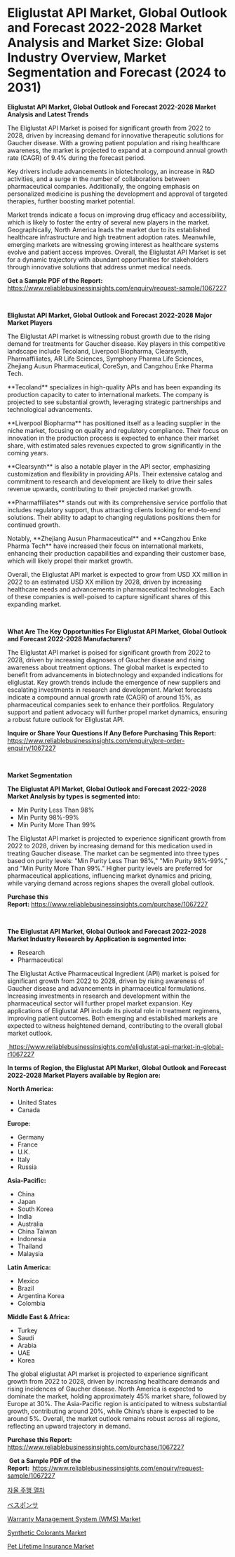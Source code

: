 <p><h1>Eliglustat API Market, Global Outlook and Forecast 2022-2028 Market Analysis and Market Size: Global Industry Overview, Market Segmentation and Forecast (2024 to 2031)</h1></p><p><strong>Eliglustat API Market, Global Outlook and Forecast 2022-2028 Market Analysis and Latest Trends</strong></p>
<p><p>The Eliglustat API Market is poised for significant growth from 2022 to 2028, driven by increasing demand for innovative therapeutic solutions for Gaucher disease. With a growing patient population and rising healthcare awareness, the market is projected to expand at a compound annual growth rate (CAGR) of 9.4% during the forecast period. </p><p>Key drivers include advancements in biotechnology, an increase in R&D activities, and a surge in the number of collaborations between pharmaceutical companies. Additionally, the ongoing emphasis on personalized medicine is pushing the development and approval of targeted therapies, further boosting market potential. </p><p>Market trends indicate a focus on improving drug efficacy and accessibility, which is likely to foster the entry of several new players in the market. Geographically, North America leads the market due to its established healthcare infrastructure and high treatment adoption rates. Meanwhile, emerging markets are witnessing growing interest as healthcare systems evolve and patient access improves. Overall, the Eliglustat API Market is set for a dynamic trajectory with abundant opportunities for stakeholders through innovative solutions that address unmet medical needs.</p></p>
<p><strong>Get a Sample PDF of the Report:&nbsp;</strong> <a href="https://www.reliablebusinessinsights.com/enquiry/request-sample/1067227">https://www.reliablebusinessinsights.com/enquiry/request-sample/1067227</a></p>
<p>&nbsp;</p>
<p><strong>Eliglustat API Market, Global Outlook and Forecast 2022-2028 Major Market Players</strong></p>
<p><p>The Eliglustat API market is witnessing robust growth due to the rising demand for treatments for Gaucher disease. Key players in this competitive landscape include Tecoland, Liverpool Biopharma, Clearsynth, Pharmaffiliates, AR Life Sciences, Symphony Pharma Life Sciences, Zhejiang Ausun Pharmaceutical, CoreSyn, and Cangzhou Enke Pharma Tech.</p><p>**Tecoland** specializes in high-quality APIs and has been expanding its production capacity to cater to international markets. The company is projected to see substantial growth, leveraging strategic partnerships and technological advancements.</p><p>**Liverpool Biopharma** has positioned itself as a leading supplier in the niche market, focusing on quality and regulatory compliance. Their focus on innovation in the production process is expected to enhance their market share, with estimated sales revenues expected to grow significantly in the coming years.</p><p>**Clearsynth** is also a notable player in the API sector, emphasizing customization and flexibility in providing APIs. Their extensive catalog and commitment to research and development are likely to drive their sales revenue upwards, contributing to their projected market growth.</p><p>**Pharmaffiliates** stands out with its comprehensive service portfolio that includes regulatory support, thus attracting clients looking for end-to-end solutions. Their ability to adapt to changing regulations positions them for continued growth.</p><p>Notably, **Zhejiang Ausun Pharmaceutical** and **Cangzhou Enke Pharma Tech** have increased their focus on international markets, enhancing their production capabilities and expanding their customer base, which will likely propel their market growth.</p><p>Overall, the Eliglustat API market is expected to grow from USD XX million in 2022 to an estimated USD XX million by 2028, driven by increasing healthcare needs and advancements in pharmaceutical technologies. Each of these companies is well-poised to capture significant shares of this expanding market.</p></p>
<p>&nbsp;</p>
<p><strong>What Are The Key Opportunities For Eliglustat API Market, Global Outlook and Forecast 2022-2028 Manufacturers?</strong></p>
<p><p>The Eliglustat API market is poised for significant growth from 2022 to 2028, driven by increasing diagnoses of Gaucher disease and rising awareness about treatment options. The global market is expected to benefit from advancements in biotechnology and expanded indications for eliglustat. Key growth trends include the emergence of new suppliers and escalating investments in research and development. Market forecasts indicate a compound annual growth rate (CAGR) of around 15%, as pharmaceutical companies seek to enhance their portfolios. Regulatory support and patient advocacy will further propel market dynamics, ensuring a robust future outlook for Eliglustat API.</p></p>
<p><strong>Inquire or Share Your Questions If Any Before Purchasing This Report:</strong> <a href="https://www.reliablebusinessinsights.com/enquiry/pre-order-enquiry/1067227">https://www.reliablebusinessinsights.com/enquiry/pre-order-enquiry/1067227</a></p>
<p>&nbsp;</p>
<p><strong>Market Segmentation</strong></p>
<p><strong>The Eliglustat API Market, Global Outlook and Forecast 2022-2028 Market Analysis by types is segmented into:</strong></p>
<p><ul><li>Min Purity Less Than 98%</li><li>Min Purity 98%-99%</li><li>Min Purity More Than 99%</li></ul></p>
<p><p>The Eliglustat API market is projected to experience significant growth from 2022 to 2028, driven by increasing demand for this medication used in treating Gaucher disease. The market can be segmented into three types based on purity levels: "Min Purity Less Than 98%," "Min Purity 98%-99%," and "Min Purity More Than 99%." Higher purity levels are preferred for pharmaceutical applications, influencing market dynamics and pricing, while varying demand across regions shapes the overall global outlook.</p></p>
<p><strong>Purchase this Report:&nbsp;</strong><a href="https://www.reliablebusinessinsights.com/purchase/1067227">https://www.reliablebusinessinsights.com/purchase/1067227</a></p>
<p>&nbsp;</p>
<p><strong>The Eliglustat API Market, Global Outlook and Forecast 2022-2028 Market Industry Research by Application is segmented into:</strong></p>
<p><ul><li>Research</li><li>Pharmaceutical</li></ul></p>
<p><p>The Eliglustat Active Pharmaceutical Ingredient (API) market is poised for significant growth from 2022 to 2028, driven by rising awareness of Gaucher disease and advancements in pharmaceutical formulations. Increasing investments in research and development within the pharmaceutical sector will further propel market expansion. Key applications of Eliglustat API include its pivotal role in treatment regimens, improving patient outcomes. Both emerging and established markets are expected to witness heightened demand, contributing to the overall global market outlook.</p></p>
<p><a href="https://www.reliablebusinessinsights.com/eliglustat-api-market-in-global-r1067227">&nbsp;https://www.reliablebusinessinsights.com/eliglustat-api-market-in-global-r1067227</a></p>
<p><strong>In terms of Region, the Eliglustat API Market, Global Outlook and Forecast 2022-2028 Market Players available by Region are:</strong></p>
<p>
    <p> <strong> North America: </strong>
        <ul>
            <li>United States</li>
            <li>Canada</li>
        </ul>
        </p> 
    <p> <strong> Europe: </strong>
        <ul>
            <li>Germany</li>
            <li>France</li>
            <li>U.K.</li>
            <li>Italy</li>
            <li>Russia</li>
        </ul>
        </p> 
    <p> <strong> Asia-Pacific: </strong>
        <ul>
            <li>China</li>
            <li>Japan</li>
            <li>South Korea</li>
            <li>India</li>
            <li>Australia</li>
            <li>China Taiwan</li>
            <li>Indonesia</li>
            <li>Thailand</li>
            <li>Malaysia</li>
        </ul>
        </p> 
    <p> <strong> Latin America: </strong>
        <ul>
            <li>Mexico</li>
            <li>Brazil</li>
            <li>Argentina Korea</li>
            <li>Colombia</li>
        </ul>
        </p> 
    <p> <strong> Middle East & Africa: </strong>
        <ul>
            <li>Turkey</li>
            <li>Saudi</li>
            <li>Arabia</li>
            <li>UAE</li>
            <li>Korea</li>
        </ul>
    </p>
    </p>
<p><p>The global eliglustat API market is projected to experience significant growth from 2022 to 2028, driven by increasing healthcare demands and rising incidences of Gaucher disease. North America is expected to dominate the market, holding approximately 45% market share, followed by Europe at 30%. The Asia-Pacific region is anticipated to witness substantial growth, contributing around 20%, while China’s share is expected to be around 5%. Overall, the market outlook remains robust across all regions, reflecting an upward trajectory in demand.</p></p>
<p><strong>Purchase this Report: </strong><a href="https://www.reliablebusinessinsights.com/purchase/1067227">https://www.reliablebusinessinsights.com/purchase/1067227</a></p>
<p>&nbsp;<strong>Get a Sample PDF of the Report:&nbsp;&nbsp;</strong><a href="https://www.reliablebusinessinsights.com/enquiry/request-sample/1067227">https://www.reliablebusinessinsights.com/enquiry/request-sample/1067227</a></p>
<p><strong></strong></p>
<p><p><a href="https://medium.com/@darianswift1922_33282/%EC%9E%90%EC%9C%A8-%EC%97%B4%EC%B0%A8-%EC%8B%9C%EC%9E%A5-%EC%B5%9C%EC%A2%85-%EC%82%AC%EC%9A%A9%EC%9E%90-%EC%A0%9C%ED%92%88-%EB%B0%8F-%EC%A7%80%EC%97%AD%EC%97%90-%EC%A4%91%EC%A0%90%EC%9D%84-%EB%91%94-%EA%B8%80%EB%A1%9C%EB%B2%8C-%EB%B0%8F-%EC%A7%80%EC%97%AD-%EB%B6%84%EC%84%9D-%EB%B6%84%EC%84%9D-%EB%B0%8F-%EC%98%88%EC%B8%A1-2024-2031-2f4569cc3a77">자율 주행 열차</a></p><p><a href="https://medium.com/@gusbarrows/%E3%83%99%E3%82%B9%E3%83%9D%E3%83%B3%E3%82%B5%E3%83%BC%E5%B8%82%E5%A0%B4%E3%81%AE%E8%A6%8F%E6%A8%A1-%E3%82%B7%E3%82%A7%E3%82%A2%E3%81%A8%E3%83%88%E3%83%AC%E3%83%B3%E3%83%89%E5%88%86%E6%9E%90%E3%83%AC%E3%83%9D%E3%83%BC%E3%83%88-%E8%A3%BD%E5%93%81%E5%88%A5-0-9mg-1-0mg-%E3%81%8A%E3%82%88%E3%81%B3%E3%82%BB%E3%82%B0%E3%83%A1%E3%83%B3%E3%83%88%E4%BA%88%E6%B8%AC-2024%E5%B9%B4-2031%E5%B9%B4-b6743974e976">ベスポンサ</a></p><p><a href="https://issuu.com/reportprime-2/docs/warranty-management-system-wms-mark_c4f8381849f55a">Warranty Management System (WMS) Market</a></p><p><a href="https://medium.com/@tyhd5df/insights-into-synthetic-colorants-market-share-and-competitive-landscape-for-period-from-2024-to-f5d34ac7b86b">Synthetic Colorants Market</a></p><p><a href="https://www.linkedin.com/pulse/analyzing-pet-lifetime-insurance-market-dynamics-growth-zl0yc?trackingId=aH6hZwZgQwCUyBkNGqj1pg%3D%3D">Pet Lifetime Insurance Market</a></p></p>